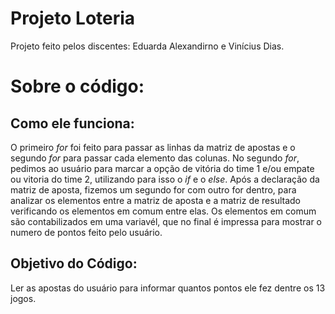 # Projeto Loteria
Projeto feito pelos discentes: Eduarda Alexandirno e Vinícius Dias.

# Sobre o código: 
## Como ele funciona: 
O primeiro _for_ foi feito para passar as linhas da matriz de apostas e o segundo _for_ para passar cada elemento das colunas.
No segundo _for_, pedimos ao usuário para marcar a opção de vitória do time 1 e/ou empate ou vitoria do time 2, utilizando para isso o _if_ e o _else_.
Após a declaração da matriz de aposta, fizemos um segundo for com outro for dentro, para analizar os elementos entre a matriz de aposta e a matriz de resultado verificando os elementos em comum entre elas. 
Os elementos em comum são contabilizados em uma variavél, que no final é impressa para mostrar o numero de pontos feito pelo usuário. 

## Objetivo do Código:  
Ler as apostas do usuário para informar quantos pontos ele fez dentre os 13 jogos.
